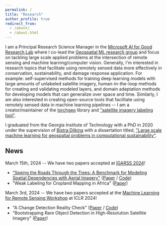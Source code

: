 ```yaml
---
permalink: /
title: "Research"
author_profile: true
redirect_from: 
  - /about/
  - /about.html
---
```


I am a Principal Research Science Manager in the [Microsoft AI for Good Research Lab](https://www.microsoft.com/en-us/research/group/ai-for-good-research-lab/) where I co-lead the [Geospatial ML research group](https://www.microsoft.com/en-us/research/project/geospatial-machine-learning/) and focus on tackling large scale applied problems at the intersection of remote sensing and machine learning/computer vision. Generally, I'm interested in research topics that facilitate using remotely sensed data more effectively in conservation, sustainability, and damage response application. For example: self-supervised methods for training deep learning models with large amounts of unlabeled satellite imagery, human-in-the-loop methods for creating and validating modeled layers, and domain adaptation methods for developing models that can generalize over space and time. Similarly, I am also interested in creating open-source tools that facilitate using remotely sensed data in machine learning pipelines -- I am a creator/maintainer of the [torchgeo](https://github.com/microsoft/torchgeo) library and ["satellite imagery labeling tool"](https://github.com/microsoft/satellite-imagery-labeling-tool).

I graduated from the Georgia Institute of Technology with a PhD in 2020 under the supervision of [Bistra Dilkina](https://viterbi.usc.edu/directory/faculty/Dilkina/Bistra) with a dissertation titled, ["Large scale machine learning for geospatial problems in computational sustainability"](https://repository.gatech.edu/entities/publication/af1a7913-e832-475e-a25b-d030dcb42bc5/full).


## News

March 15th, 2024 -- We have two papers accepted at [IGARSS 2024](https://www.2024.ieeeigarss.org/index.php)!
- ["Seeing the Roads Through the Trees: A Benchmark for Modeling Spatial Dependencies with Aerial Imagery"](publication/2024-01-01-Seeing-the-Roads-Through-the-Trees-A-Benchmark-for-Modeling-Spatial-Dependencies-with-Aerial-Imagery) ([Paper](https://arxiv.org/abs/2401.06762) / [Code](https://github.com/isaaccorley/ChesapeakeRSC))
- "Weak Labeling for Cropland Mapping in Africa" ([Paper](https://arxiv.org/abs/2401.07014))


March 3rd, 2024 -- We have two papers accepted at the [Machine Learning for Remote Sensing Workshop](https://ml-for-rs.github.io/iclr2024/) at ICLR 2024!
- "A Change Detection Reality Check" ([Paper](https://arxiv.org/abs/2402.06994) / [Code](https://github.com/isaaccorley/a-change-detection-reality-check))
- "Bootstrapping Rare Object Detection in High-Resolution Satellite Imagery" ([Paper](https://arxiv.org/abs/2403.02736))
